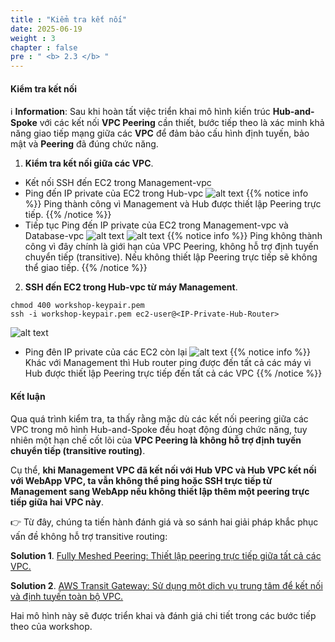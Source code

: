 ```yaml
---
title : "Kiểm tra kết nối"
date: 2025-06-19
weight : 3
chapter : false
pre : " <b> 2.3 </b> "
---
```

#### Kiểm tra kết nối
ℹ️ **Information**: Sau khi hoàn tất việc triển khai mô hình kiến trúc **Hub-and-Spoke** với các kết nối **VPC Peering** cần thiết, bước tiếp theo là xác minh khả năng giao tiếp mạng giữa các **VPC** để đảm bảo cấu hình định tuyến, bảo mật và **Peering** đã đúng chức năng.
1. **Kiểm tra kết nối giữa các VPC**.
- Kết nối SSH đến EC2 trong Management-vpc
- Ping đến IP private của EC2 trong Hub-vpc
![alt text](/images/VPC-Peering/pinghub.png?featherlight=false&width=90pc)
{{% notice info %}}
Ping thành công vì Management và Hub được thiết lập Peering trực tiếp.
{{% /notice %}}
- Tiếp tục Ping đến IP private của EC2 trong Management-vpc và Database-vpc
![alt text](/images/VPC-Peering/pingweb.png?featherlight=false&width=90pc)
![alt text](/images/VPC-Peering/pingdata.png?featherlight=false&width=90pc)
{{% notice info %}}
Ping không thành công vì đây chính là giới hạn của VPC Peering, không hỗ trợ định tuyến chuyển tiếp (transitive). Nếu không thiết lập Peering trực tiếp sẽ không thể giao tiếp.
{{% /notice %}}
2. **SSH đến EC2 trong Hub-vpc từ máy Management**.
```
chmod 400 workshop-keypair.pem
ssh -i workshop-keypair.pem ec2-user@<IP-Private-Hub-Router>
```
![alt text](/images/VPC-Peering/ssh.png?featherlight=false&width=90pc)
- Ping đên IP private của các EC2 còn lại
![alt text](/images/VPC-Peering/pingall.png?featherlight=false&width=90pc)
{{% notice info %}}
Khác với Management thì Hub router ping được đến tất cả các máy vì Hub được thiết lập Peering trực tiếp đến tất cả các VPC
{{% /notice %}}
#### Kết luận 
Qua quá trình kiểm tra, ta thấy rằng mặc dù các kết nối peering giữa các VPC trong mô hình Hub-and-Spoke đều hoạt động đúng chức năng, tuy nhiên một hạn chế cốt lõi của **VPC Peering là không hỗ trợ định tuyến chuyển tiếp (transitive routing)**.

Cụ thể, **khi Management VPC đã kết nối với Hub VPC và Hub VPC kết nối với WebApp VPC, ta vẫn không thể ping hoặc SSH trực tiếp từ Management sang WebApp nếu không thiết lập thêm một peering trực tiếp giữa hai VPC này**.

👉 Từ đây, chúng ta tiến hành đánh giá và so sánh hai giải pháp khắc phục vấn đề không hỗ trợ transitive routing:

**Solution 1**. [Fully Meshed Peering: Thiết lập peering trực tiếp giữa tất cả các VPC.](3-Solution-1)

**Solution 2**. [AWS Transit Gateway: Sử dụng một dịch vụ trung tâm để kết nối và định tuyến toàn bộ VPC.](4-Solution-2)

Hai mô hình này sẽ được triển khai và đánh giá chi tiết trong các bước tiếp theo của workshop.
